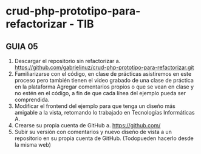 # crud-php-prototipo-para-refactorizar - TIB
## GUIA 05
1. Descargar el repositorio sin refactorizar
    a. https://github.com/gabrielinuz/crud-php-prototipo-para-refactorizar.git
2. Familiarizarse con el código, en clase de prácticas asistiremos en este proceso pero también tienen el video grabado de una clase de práctica en la plataforma Agregar comentarios propios o que se vean en clase y no estén en el código, a fin de que cada línea del ejemplo pueda ser comprendida.
3. Modificar el frontend del ejemplo para que tenga un diseño más amigable a la vista, retomando lo trabajado en Tecnologías Informáticas A.
4. Crearse su propia cuenta de GitHub
    a. https://github.com/
5. Subir su versión con comentarios y nuevo diseño de vista a un repositorio en su propia cuenta de GitHub. (Todopueden hacerlo desde la misma web)



